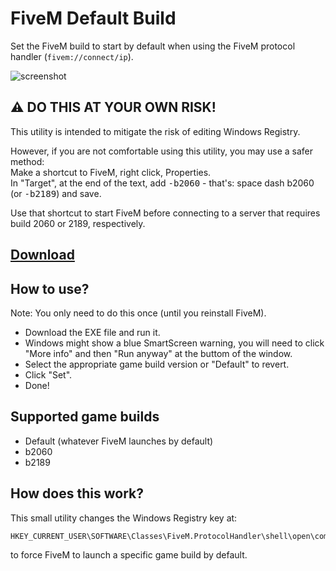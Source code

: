 # FiveM Default Build

Set the FiveM build to start by default when using the FiveM protocol handler (`fivem://connect/ip`).

![screenshot](https://user-images.githubusercontent.com/10238474/106896033-b2590380-66f9-11eb-9c2a-4259ca8a76d0.png)

## ⚠ DO THIS AT YOUR OWN RISK!

This utility is intended to mitigate the risk of editing Windows Registry.  
  
However, if you are not comfortable using this utility, you may use a safer method:  
Make a shortcut to FiveM, right click, Properties.  
In "Target", at the end of the text, add <kbd> -b2060</kbd> - that's: space dash b2060 (or <kbd> -b2189</kbd>) and save.
  
Use that shortcut to start FiveM before connecting to a server that requires build 2060 or 2189, respectively.

## [Download](https://github.com/sharkykh/FiveM_Default_Build/releases/latest)

## How to use?

Note: You only need to do this once (until you reinstall FiveM).  

- Download the EXE file and run it.
- Windows might show a blue SmartScreen warning, you will need to click "More info" and then "Run anyway" at the buttom of the window.
- Select the appropriate game build version or "Default" to revert.
- Click "Set".
- Done!

## Supported game builds

- Default (whatever FiveM launches by default)
- b2060
- b2189

## How does this work?

This small utility changes the Windows Registry key at:
```reg
HKEY_CURRENT_USER\SOFTWARE\Classes\FiveM.ProtocolHandler\shell\open\command
```
to force FiveM to launch a specific game build by default.
